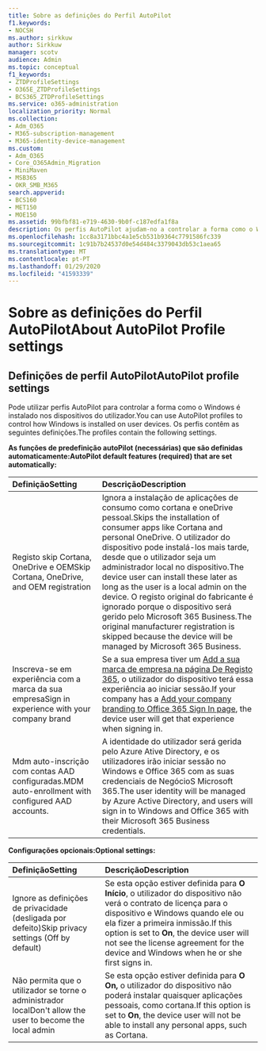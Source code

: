 ```yaml
---
title: Sobre as definições do Perfil AutoPilot
f1.keywords:
- NOCSH
ms.author: sirkkuw
author: Sirkkuw
manager: scotv
audience: Admin
ms.topic: conceptual
f1_keywords:
- ZTDProfileSettings
- O365E_ZTDProfileSettings
- BCS365_ZTDProfileSettings
ms.service: o365-administration
localization_priority: Normal
ms.collection:
- Adm_O365
- M365-subscription-management
- M365-identity-device-management
ms.custom:
- Adm_O365
- Core_O365Admin_Migration
- MiniMaven
- MSB365
- OKR_SMB_M365
search.appverid:
- BCS160
- MET150
- MOE150
ms.assetid: 99bfbf81-e719-4630-9b0f-c187edfa1f8a
description: Os perfis AutoPilot ajudam-no a controlar a forma como o Windows é instalado nos dispositivos do utilizador. Os perfis contêm definições predefinidas e opcionais, como saltar a instalação cortana.
ms.openlocfilehash: 1cc8a3171bbc4a1e5cb531b9364c7791586fc339
ms.sourcegitcommit: 1c91b7b24537d0e54d484c3379043db53c1aea65
ms.translationtype: MT
ms.contentlocale: pt-PT
ms.lasthandoff: 01/29/2020
ms.locfileid: "41593339"
---
```

# <a name="about-autopilot-profile-settings"></a><span data-ttu-id="bf1ac-104">Sobre as definições do Perfil AutoPilot</span><span class="sxs-lookup"><span data-stu-id="bf1ac-104">About AutoPilot Profile settings</span></span>

## <a name="autopilot-profile-settings"></a><span data-ttu-id="bf1ac-105">Definições de perfil AutoPilot</span><span class="sxs-lookup"><span data-stu-id="bf1ac-105">AutoPilot profile settings</span></span>

<span data-ttu-id="bf1ac-106">Pode utilizar perfis AutoPilot para controlar a forma como o Windows é instalado nos dispositivos do utilizador.</span><span class="sxs-lookup"><span data-stu-id="bf1ac-106">You can use AutoPilot profiles to control how Windows is installed on user devices.</span></span> <span data-ttu-id="bf1ac-107">Os perfis contêm as seguintes definições.</span><span class="sxs-lookup"><span data-stu-id="bf1ac-107">The profiles contain the following settings.</span></span>
  
 <span data-ttu-id="bf1ac-108">**As funções de predefinição autoPilot (necessárias) que são definidas automaticamente:**</span><span class="sxs-lookup"><span data-stu-id="bf1ac-108">**AutoPilot default features (required) that are set automatically:**</span></span>
  
|<span data-ttu-id="bf1ac-109">**Definição**</span><span class="sxs-lookup"><span data-stu-id="bf1ac-109">**Setting**</span></span>|<span data-ttu-id="bf1ac-110">**Descrição**</span><span class="sxs-lookup"><span data-stu-id="bf1ac-110">**Description**</span></span>|
|:-----|:-----|
|<span data-ttu-id="bf1ac-111">Registo skip Cortana, OneDrive e OEM</span><span class="sxs-lookup"><span data-stu-id="bf1ac-111">Skip Cortana, OneDrive, and OEM registration</span></span>  <br/> |<span data-ttu-id="bf1ac-112">Ignora a instalação de aplicações de consumo como cortana e oneDrive pessoal.</span><span class="sxs-lookup"><span data-stu-id="bf1ac-112">Skips the installation of consumer apps like Cortana and personal OneDrive.</span></span> <span data-ttu-id="bf1ac-113">O utilizador do dispositivo pode instalá-los mais tarde, desde que o utilizador seja um administrador local no dispositivo.</span><span class="sxs-lookup"><span data-stu-id="bf1ac-113">The device user can install these later as long as the user is a local admin on the device.</span></span> <span data-ttu-id="bf1ac-114">O registo original do fabricante é ignorado porque o dispositivo será gerido pelo Microsoft 365 Business.</span><span class="sxs-lookup"><span data-stu-id="bf1ac-114">The original manufacturer registration is skipped because the device will be managed by Microsoft 365 Business.</span></span>  <br/> |
|<span data-ttu-id="bf1ac-115">Inscreva-se em experiência com a marca da sua empresa</span><span class="sxs-lookup"><span data-stu-id="bf1ac-115">Sign in experience with your company brand</span></span>  <br/> |<span data-ttu-id="bf1ac-116">Se a sua empresa tiver um [Add a sua marca de empresa na página De Registo 365](https://support.office.com/article/a1229cdb-ce19-4da5-90c7-2b9b146aef0a), o utilizador do dispositivo terá essa experiência ao iniciar sessão.</span><span class="sxs-lookup"><span data-stu-id="bf1ac-116">If your company has a [Add your company branding to Office 365 Sign In page](https://support.office.com/article/a1229cdb-ce19-4da5-90c7-2b9b146aef0a), the device user will get that experience when signing in.</span></span>  <br/> |
|<span data-ttu-id="bf1ac-117">Mdm auto-inscrição com contas AAD configuradas.</span><span class="sxs-lookup"><span data-stu-id="bf1ac-117">MDM auto-enrollment with configured AAD accounts.</span></span>  <br/> |<span data-ttu-id="bf1ac-118">A identidade do utilizador será gerida pelo Azure Ative Directory, e os utilizadores irão iniciar sessão no Windows e Office 365 com as suas credenciais de NegócioS Microsoft 365.</span><span class="sxs-lookup"><span data-stu-id="bf1ac-118">The user identity will be managed by Azure Active Directory, and users will sign in to Windows and Office 365 with their Microsoft 365 Business credentials.</span></span>  <br/> |
   
 <span data-ttu-id="bf1ac-119">**Configurações opcionais:**</span><span class="sxs-lookup"><span data-stu-id="bf1ac-119">**Optional settings:**</span></span>
  
|<span data-ttu-id="bf1ac-120">**Definição**</span><span class="sxs-lookup"><span data-stu-id="bf1ac-120">**Setting**</span></span>|<span data-ttu-id="bf1ac-121">**Descrição**</span><span class="sxs-lookup"><span data-stu-id="bf1ac-121">**Description**</span></span>|
|:-----|:-----|
|<span data-ttu-id="bf1ac-122">Ignore as definições de privacidade (desligada por defeito)</span><span class="sxs-lookup"><span data-stu-id="bf1ac-122">Skip privacy settings (Off by default)</span></span>  <br/> |<span data-ttu-id="bf1ac-123">Se esta opção estiver definida para **O Início**, o utilizador do dispositivo não verá o contrato de licença para o dispositivo e Windows quando ele ou ela fizer a primeira inmissão.</span><span class="sxs-lookup"><span data-stu-id="bf1ac-123">If this option is set to **On**, the device user will not see the license agreement for the device and Windows when he or she first signs in.</span></span>  <br/> |
|<span data-ttu-id="bf1ac-124">Não permita que o utilizador se torne o administrador local</span><span class="sxs-lookup"><span data-stu-id="bf1ac-124">Don't allow the user to become the local admin</span></span>  <br/> |<span data-ttu-id="bf1ac-125">Se esta opção estiver definida para **O On,** o utilizador do dispositivo não poderá instalar quaisquer aplicações pessoais, como cortana.</span><span class="sxs-lookup"><span data-stu-id="bf1ac-125">If this option is set to **On**, the device user will not be able to install any personal apps, such as Cortana.</span></span><br/> |
   
